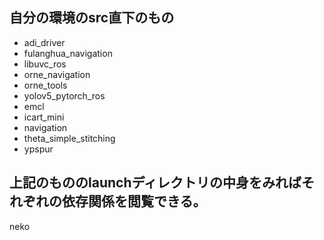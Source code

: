 ## 自分の環境のsrc直下のもの
* adi_driver
* fulanghua_navigation
* libuvc_ros
* orne_navigation
* orne_tools
* yolov5_pytorch_ros
* emcl
* icart_mini
* navigation
* theta_simple_stitching
* ypspur
## 上記のもののlaunchディレクトリの中身をみればそれぞれの依存関係を閲覧できる。
neko
